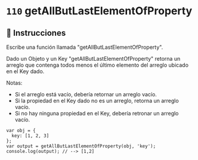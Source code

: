 # `110` getAllButLastElementOfProperty

## 📝 Instrucciones

Escribe una función llamada "getAllButLastElementOfProperty".

Dado un Objeto y un Key "getAllButLastElementOfProperty" retorna un arreglo que contenga todos menos el último elemento del arreglo ubicado en el Key dado.

Notas:
* Si el arreglo está vacío, debería retornar un arreglo vacío.
* Si la propiedad en el Key dado no es un arreglo, retorna un arreglo vacío.
* Si no hay ninguna propiedad en el Key, debería retronar un arreglo vacío.

```Js
var obj = {
  key: [1, 2, 3]
};
var output = getAllButLastElementOfProperty(obj, 'key');
console.log(output); // --> [1,2]
```